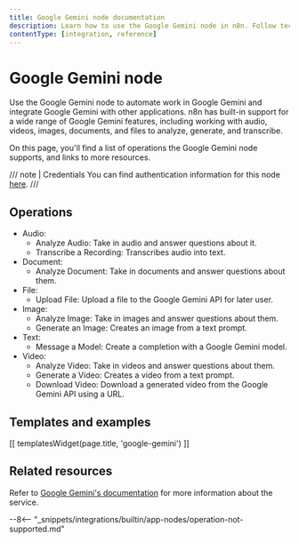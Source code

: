 ```yaml
---
title: Google Gemini node documentation
description: Learn how to use the Google Gemini node in n8n. Follow technical documentation to integrate Google Gemini node into your workflows.
contentType: [integration, reference]
---
```


# Google Gemini node

Use the Google Gemini node to automate work in Google Gemini and integrate Google Gemini with other applications. n8n has built-in support for a wide range of Google Gemini features, including working with audio, videos, images, documents, and files to analyze, generate, and transcribe.

On this page, you'll find a list of operations the Google Gemini node supports, and links to more resources.

///  note  | Credentials
You can find authentication information for this node [here](/integrations/builtin/credentials/googleai.md).
///


## Operations

* Audio:
	* Analyze Audio: Take in audio and answer questions about it.
	* Transcribe a Recording: Transcribes audio into text.
* Document:
	* Analyze Document: Take in documents and answer questions about them.
* File:
	* Upload File: Upload a file to the Google Gemini API for later user.
* Image:
	* Analyze Image: Take in images and answer questions about them.
	* Generate an Image: Creates an image from a text prompt.
* Text:
	* Message a Model: Create a completion with a Google Gemini model.
* Video:
	* Analyze Video: Take in videos and answer questions about them.
	* Generate a Video: Creates a video from a text prompt.
	* Download Video: Download a generated video from the Google Gemini API using a URL.

## Templates and examples

<!-- see https://www.notion.so/n8n/Pull-in-templates-for-the-integrations-pages-37c716837b804d30a33b47475f6e3780 -->
[[ templatesWidget(page.title, 'google-gemini') ]]

## Related resources

<!-- add a link to the service's documentation. This should usually go direct to the API docs -->
Refer to [Google Gemini's documentation](https://ai.google.dev/gemini-api/docs) for more information about the service.

--8<-- "_snippets/integrations/builtin/app-nodes/operation-not-supported.md"

